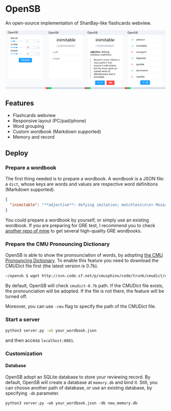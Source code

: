 # OpenSB
An open-source implementation of ShanBay-like flashcards webview.

![](img/features.png)

## Features
- Flashcards webview
- Responsive layout (PC/pad/phone)
- Word grouping
- Custom wordbook (Markdown supported)
- Memory and record

## Deploy
### Prepare a wordbook
The first thing needed is to prepare a wordbook. A wordbook is a JSON file: a `dict`, whose keys are words and values are respective word definitions (Markdown supported).
```json
{
  "inimitable": "**adjective**: defying imitation; matchless\n\n> Mozart's music follows a clear pattern that, anyone could imitate, but his music gives an overall sense of effortlessness that is inimitable.\n\n"
}
```
You could prepare a wordbook by yourself, or simply use an existing wordbook. If you are preparing for GRE test, I recommend you to check [another repo of mine](github.com/Czxck001/wordlists) to get several high-quality GRE wordbooks.

### Prepare the CMU Pronouncing Dictionary
OpenSB is able to show the pronounciation of words, by adopting [the CMU Pronouncing Dictionary](http://www.speech.cs.cmu.edu/cgi-bin/cmudict). To enable this feature you need to download the CMUDict file first (the latest version is 0.7b).
```bash
~/opensb $ wget http://svn.code.sf.net/p/cmusphinx/code/trunk/cmudict/cmudict-0.7b
```
By default, OpenSB will check `cmudict-0.7b` path. If the CMUDict file exists, the pronounciation will be adopted. If the file is not there, the feature will be turned off.

Moreover, you can use `-cmu` flag to specify the path of the CMUDict file.

### Start a server
```bash
python3 server.py -wb your_wordbook.json
```
and then access `localhost:8081`.

### Customization
#### Database
OpenSB adopt an SQLite database to store your reviewing record. By default, OpenSB will create a database at `memory.db` and bind it. Still, you can choose another path of database, or use an existing database, by specifying `-db` parameter.

```
python3 server.py -wb your_wordbook.json -db new_memory.db
```
